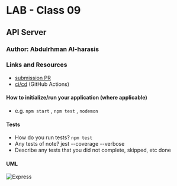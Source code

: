 # LAB - Class 09

## API Server


### Author: Abdulrhman Al-harasis

### Links and Resources

- [submission PR](https://github.com/401-advanced-javascript-Dante/lab09/pull/1)
- [ci/cd](https://github.com/401-advanced-javascript-Dante/lab09/actions/runs/33746360) (GitHub Actions)


#### How to initialize/run your application (where applicable)

- e.g. `npm start` , `npm test` , `nodemon`

#### Tests

- How do you run tests?
 `npm test`
- Any tests of note?
jest --coverage --verbose
- Describe any tests that you did not complete, skipped, etc
done

#### UML

![Express](https://i.ibb.co/8KkMXMH/Routing.jpg)